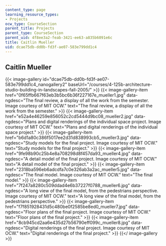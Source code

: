 ```yaml
---
content_type: page
learning_resource_types:
- Projects
ocw_type: CourseSection
parent_title: Projects
parent_type: CourseSection
parent_uid: 4f8ee3a2-feab-3421-ee63-a835b6091e6c
title: Caitlin Mueller
uid: dcae75db-dd0b-fd3f-ae07-583e799dd1c4
---
```


Caitlin Mueller
---------------
{{< image-gallery id="dcae75db-dd0b-fd3f-ae07-583e799dd1c4_nanogallery2" baseUrl="/courses/4-125b-architecture-studio-building-in-landscapes-fall-2005/" >}}
{{< image-gallery-item href="0f65ffb667f63eb3b5bc6b36f227167e_mueller1.jpg" data-ngdesc="The final review, a display of all the work from the semester. Image courtesy of MIT OCW." text="The final review, a display of all the work from the semester." >}}
{{< image-gallery-item href="e52a4e46259e856052c2cd5444d9bc08_mueller2.jpg" data-ngdesc="Plans and digital renderings of the individual space project. Image courtesy of MIT OCW." text="Plans and digital renderings of the individual space project." >}}
{{< image-gallery-item href="b6d1a80c386f5017ee2d31d838993cb5_mueller3.jpg" data-ngdesc="Study models for the final project. Image courtesy of MIT OCW." text="Study models for the final project." >}}
{{< image-gallery-item href="9fe98b90c25b4e8a708298d8f457da93_mueller4.jpg" data-ngdesc="A detail model of the final project. Image courtesy of MIT OCW." text="A detail model of the final project." >}}
{{< image-gallery-item href="2318ba596eb6adcdfa7c0e326ab3a2ac_mueller5.jpg" data-ngdesc="The final model. Image courtesy of MIT OCW." text="The final model." >}}
{{< image-gallery-item href="7f247a8280c509ddad4e6b37227f0788_mueller6.jpg" data-ngdesc="A long view of the final model, from the pedestrians perspective. Image courtesy of MIT OCW." text="A long view of the final model, from the pedestrians perspective." >}}
{{< image-gallery-item href="f7f851928431d5c480be0f2585be8ed0_mueller7.jpg" data-ngdesc="Floor plans of the final project. Image courtesy of MIT OCW." text="Floor plans of the final project." >}}
{{< image-gallery-item href="8cb945cd2aa6e435d27b56790eff099c_mueller8.jpg" data-ngdesc="Digital renderings of the final project. Image courtesy of MIT OCW." text="Digital renderings of the final project." >}}
{{</ image-gallery >}}